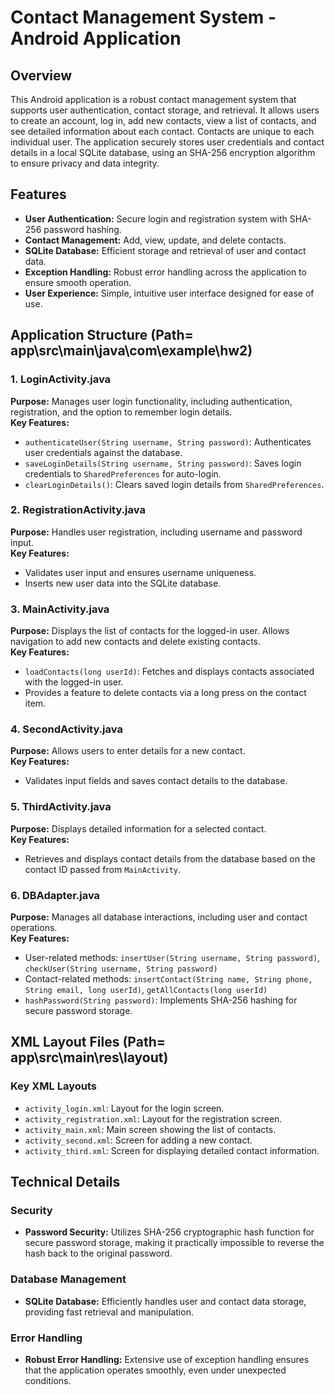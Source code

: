 # Contact Management System - Android Application

## Overview
This Android application is a robust contact management system that supports user authentication, contact storage, and retrieval. It allows users to create an account, log in, add new contacts, view a list of contacts, and see detailed information about each contact. Contacts are unique to each individual user. The application securely stores user credentials and contact details in a local SQLite database, using an SHA-256 encryption algorithm to ensure privacy and data integrity.

## Features
- **User Authentication:** Secure login and registration system with SHA-256 password hashing.
- **Contact Management:** Add, view, update, and delete contacts.
- **SQLite Database:** Efficient storage and retrieval of user and contact data.
- **Exception Handling:** Robust error handling across the application to ensure smooth operation.
- **User Experience:** Simple, intuitive user interface designed for ease of use.

## Application Structure (Path= app\src\main\java\com\example\hw2)

### 1. LoginActivity.java
**Purpose:** Manages user login functionality, including authentication, registration, and the option to remember login details.  
**Key Features:**
- `authenticateUser(String username, String password)`: Authenticates user credentials against the database.
- `saveLoginDetails(String username, String password)`: Saves login credentials to `SharedPreferences` for auto-login.
- `clearLoginDetails()`: Clears saved login details from `SharedPreferences`.

### 2. RegistrationActivity.java
**Purpose:** Handles user registration, including username and password input.  
**Key Features:**
- Validates user input and ensures username uniqueness.
- Inserts new user data into the SQLite database.

### 3. MainActivity.java
**Purpose:** Displays the list of contacts for the logged-in user. Allows navigation to add new contacts and delete existing contacts.  
**Key Features:**
- `loadContacts(long userId)`: Fetches and displays contacts associated with the logged-in user.
- Provides a feature to delete contacts via a long press on the contact item.

### 4. SecondActivity.java
**Purpose:** Allows users to enter details for a new contact.  
**Key Features:**
- Validates input fields and saves contact details to the database.

### 5. ThirdActivity.java
**Purpose:** Displays detailed information for a selected contact.  
**Key Features:**
- Retrieves and displays contact details from the database based on the contact ID passed from `MainActivity`.

### 6. DBAdapter.java
**Purpose:** Manages all database interactions, including user and contact operations.  
**Key Features:**
- User-related methods: `insertUser(String username, String password)`, `checkUser(String username, String password)`
- Contact-related methods: `insertContact(String name, String phone, String email, long userId)`, `getAllContacts(long userId)`
- `hashPassword(String password)`: Implements SHA-256 hashing for secure password storage.

## XML Layout Files (Path= app\src\main\res\layout)
### Key XML Layouts
- `activity_login.xml`: Layout for the login screen.
- `activity_registration.xml`: Layout for the registration screen.
- `activity_main.xml`: Main screen showing the list of contacts.
- `activity_second.xml`: Screen for adding a new contact.
- `activity_third.xml`: Screen for displaying detailed contact information.

## Technical Details
### Security
- **Password Security:** Utilizes SHA-256 cryptographic hash function for secure password storage, making it practically impossible to reverse the hash back to the original password.

### Database Management
- **SQLite Database:** Efficiently handles user and contact data storage, providing fast retrieval and manipulation.

### Error Handling
- **Robust Error Handling:** Extensive use of exception handling ensures that the application operates smoothly, even under unexpected conditions.

